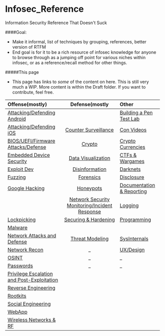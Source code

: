 # Infosec_Reference
Information Security Reference That Doesn't Suck


####Goal:

* Make it informal, list of techniques by grouping, references, better version of RTFM
* End goal is for it to be a rich resource of infosec knowledge for anyone to browse through as a jumping off point for various niches within infosec, or as a reference/recall method for other things.


#####This page
* This page has links to *some* of the content on here. This is still very much a  WIP. More content is within the Draft folder. If you want to contribute, feel free.


| Offense(mostly) | Defense(mostly | Other  |
|:---------------|:------------------:|:------------|
| [Attacking/Defending Android](https://github.com/rmusser01/Infosec_Reference/blob/master/Draft/Draft/Attacking%20Defending%20Android%20-.md) |  | [Building a Pen Test Lab](https://github.com/rmusser01/Infosec_Reference/blob/master/Draft/Draft/Building%20A%20Pentest%20Lab.md) |
| [Attacking/Defending iOS](https://github.com/rmusser01/Infosec_Reference/blob/master/Draft/Draft/Attacking%20Defending%20iOS%20-.md) | [Counter Surveillance](https://github.com/rmusser01/Infosec_Reference/blob/master/Draft/Draft/Counter%20Surveillance.md) | [Con Videos](https://github.com/rmusser01/Infosec_Reference/blob/master/Draft/Draft/Con%20Videos%20Stuff%20-.md) |
| [BIOS/UEFI/Firmware Attacks/Defense](https://github.com/rmusser01/Infosec_Reference/blob/master/Draft/Draft/BIOS%20UEFI%20Attacks%20Defenses.md) | [Crypto](https://github.com/rmusser01/Infosec_Reference/blob/master/Draft/Draft/Cryptography%20%26%20Encryption.md) | [Crypto Currencies](https://github.com/rmusser01/Infosec_Reference/blob/master/Draft/Draft/CryptoCurrencies.md) |
| [Embedded Device Security](https://github.com/rmusser01/Infosec_Reference/blob/master/Draft/Draft/Embedded%20Device%20%26%20Hardware%20Hacking%20-.md) | [Data Visualization](https://github.com/rmusser01/Infosec_Reference/blob/master/Draft/Draft/Data%20AnalysisVisualization.md) | [CTFs & Wargames](https://github.com/rmusser01/Infosec_Reference/blob/master/Draft/Draft/CTFs%20%26%20Wargames%20-.md) |
| [Exploit Dev](https://github.com/rmusser01/Infosec_Reference/blob/master/Draft/Draft/Exploit%20Development.md) | [Disinformation](https://github.com/rmusser01/Infosec_Reference/blob/master/Draft/Draft/Disinformation.md) | [Darknets](https://github.com/rmusser01/Infosec_Reference/blob/master/Draft/Draft/Darknets%20-.md) |
| [Fuzzing](https://github.com/rmusser01/Infosec_Reference/blob/master/Draft/Draft/Fuzzing%20Bug%20Hunting.md) | [Forensics](https://github.com/rmusser01/Infosec_Reference/blob/master/Draft/Draft/Forensics.md) | [Disclosure](https://github.com/rmusser01/Infosec_Reference/blob/master/Draft/Draft/Disclosure.md) |
| [Google Hacking](https://github.com/rmusser01/Infosec_Reference/blob/master/Draft/Draft/Google%20Hacking.md) | [Honeypots](https://github.com/rmusser01/Infosec_Reference/blob/master/Draft/Draft/Honeypots%20-.md) | [Documentation & Reporting](https://github.com/rmusser01/Infosec_Reference/blob/master/Draft/Draft/Documentation%20%26%20Reports.md) | 
|  | [Network Security Monitoring/Incident Response](https://github.com/rmusser01/Infosec_Reference/blob/master/Draft/Draft/Network%20Security%20Monitoring%20-%20Combine%20with%20logging.md) | [Logging](https://github.com/rmusser01/Infosec_Reference/blob/master/Draft/Draft/Logging%20-%20Combine%20with%20NSM.md) |
| [Lockpicking](https://github.com/rmusser01/Infosec_Reference/blob/master/Draft/Draft/Lockpicking%20-.md) | [Securing & Hardening](https://github.com/rmusser01/Infosec_Reference/tree/master/Draft/Draft/Securing%20Hardening) | [Programming](https://github.com/rmusser01/Infosec_Reference/blob/master/Draft/Draft/Programming%20-%20Languages%20Libs%20Courses%20References.md) |
| [Malware](https://github.com/rmusser01/Infosec_Reference/blob/master/Draft/Draft/Malware.md) |  |  |
| [Network Attacks and Defense](https://github.com/rmusser01/Infosec_Reference/blob/master/Draft/Draft/Network%20Attacks%20%26%20Defenses.md) | [Threat Modeling](https://github.com/rmusser01/Infosec_Reference/blob/master/Draft/Draft/Threat%20Modeling.md) | [SysInternals](https://github.com/rmusser01/Infosec_Reference/blob/master/Draft/Draft/System%20Internals%20Windows%20and%20Linux%20Internals%20Reference.md) |
| [Network Recon](https://github.com/rmusser01/Infosec_Reference/blob/master/Draft/Draft/Network%20Recon%20and%20Enumeration.md) | _ | [UX/Design](https://github.com/rmusser01/Infosec_Reference/blob/master/Draft/Draft/UX%20Design%20-%20Because%20we%20all%20know%20how%20sexy%20pgp%20is.md) |
| [OSINT](https://github.com/rmusser01/Infosec_Reference/blob/master/Draft/Draft/Open%20Source%20Intelligence.md)| _ | _ |   
| [Passwords](https://github.com/rmusser01/Infosec_Reference/blob/master/Draft/Draft/Password%20Bruting%20and%20Hashcracking.md) | _ | _ |
| [Privilege Escalation and Post-Exploitation](https://github.com/rmusser01/Infosec_Reference/tree/master/Draft/Draft/PrivEsc%20Post-Exploitation) | | |
| [Reverse Engineering](https://github.com/rmusser01/Infosec_Reference/tree/master/Draft/Draft/Reverse%20Engineering.md) | | |
| [Rootkits](https://github.com/rmusser01/Infosec_Reference/blob/master/Draft/Draft/Rootkits.md) | | | 
| [Social Engineering](https://github.com/rmusser01/Infosec_Reference/blob/master/Draft/Draft/Social%20Engineering.md) | | |
| [WebApp](https://github.com/rmusser01/Infosec_Reference/blob/master/Draft/Draft/Web%20%26%20Browsers.md) | | |
| [Wireless Networks & RF](https://github.com/rmusser01/Infosec_Reference/blob/master/Draft/Draft/Wireless%20Networks%20%26%20RF.md) | | |




